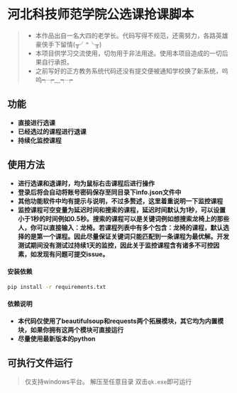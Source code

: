 # 河北科技师范学院公选课抢课脚本
> - 本作品出自一名大四的老学长。代码写得不规范，还需努力，各路英雄豪侠手下留情(╥╯^╰╥)
> - 本项目供学习交流使用，切勿用于非法用途。使用本项目造成的一切后果自行承担。
> - 之前写好的正方教务系统代码还没有提交便被通知学校换了新系统，呜呜┭┮﹏┭┮
## 功能
- **直接进行选课**
- **已经选过的课程进行退课**
- **持续化监控课程**

## 使用方法
- **进行选课和退课时，均为鼠标右击课程后进行操作**
- **登录后将会自动将账号密码保存至同目录下info.json文件中**
- **其他功能软件中均有提示与说明，不过多赘述，这里着重说明一下监控课程**
- **监控课程可空变量为延迟时间和搜索的课程，延迟时间默认为1秒，可以设置小于1秒的时间例如0.5秒。搜索的课程可以是关键词例如想搜索龙椅上的那些人，你可以直接输入：龙椅。若课程列表中有多个包含：龙椅的课程，默认选择的是第一个课程。因此尽量保证关键词只能匹配到一条课程为最优解。开发测试期间没有测试过持续1天的监控，因此关于监控课程含有诸多不可控因素，如发现有问题可提交issue。** 

#### 安装依赖
```bash
pip install -r requirements.txt
```
#### 依赖说明
- **本代码仅使用了beautifulsoup和requests两个拓展模块，其它均为内置模块，如果你拥有这两个模块可直接运行**
- **尽量使用最新版本的python**

## 可执行文件运行
> 仅支持windows平台。
> 解压至任意目录
> 双击`qk.exe`即可运行
